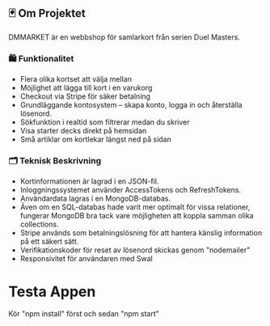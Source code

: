 ## 🃏 Om Projektet

DMMARKET är en webbshop för samlarkort från serien Duel Masters.

### 🛍️ Funktionalitet

- Flera olika kortset att välja mellan
- Möjlighet att lägga till kort i en varukorg
- Checkout via Stripe för säker betalning
- Grundläggande kontosystem – skapa konto, logga in och återställa lösenord.
- Sökfunktion i realtid som filtrerar medan du skriver
- Visa starter decks direkt på hemsidan
- Små artiklar om kortlekar längst ned på sidan

### 🗂️ Teknisk Beskrivning

- Kortinformationen är lagrad i en JSON-fil.
- Inloggningssystemet använder AccessTokens och RefreshTokens.
- Användardata lagras i en MongoDB-databas.
- Även om en SQL-databas hade varit mer optimalt för vissa relationer, fungerar MongoDB bra tack vare möjligheten att koppla samman olika collections.
- Stripe används som betalningslösning för att hantera känslig information på ett säkert sätt.
- Verifikationskoder för reset av lösenord skickas genom "nodemailer"
- Responsivitet för användaren med Swal

# Testa Appen
Kör "npm install" först och sedan "npm start"

